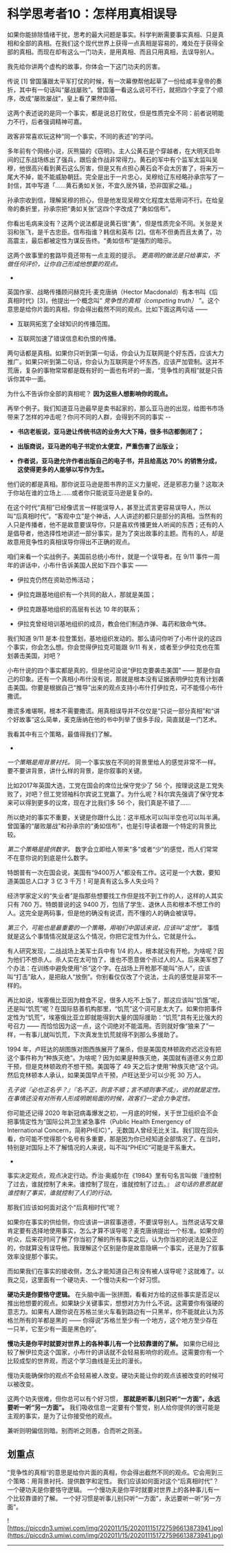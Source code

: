 # 科学思考者10：怎样用真相误导

如果你能排除情绪干扰，思考的最大问题是事实。科学判断需要事实真相、只是真相和全部的真相。在我们这个现代世界上获得一点真相是容易的，难处在于获得全部的真相。而现在却有这么一门功夫，是用真相、而且只用真相，去误导别人。

我先给你讲两个虚构的故事，你体会一下这门功夫的厉害。

传说 [1] 曾国藩跟太平军打仗的时候，有一次幕僚帮他起草了一份给咸丰皇帝的奏折，其中有一句话叫“屡战屡败”。曾国藩一看这么说可不行，就把四个字变了个顺序，改成“屡败屡战”，皇上看了果然中招。

这两个表述说的是同一个事实，都是说总打败仗，但是性质完全不同：前者说明能力不行，后者强调精神可嘉。

政客非常喜欢玩这种“同一个事实，不同的表述”的学问。

多年前有个网络小说，灰熊猫的《窃明》。主人公黄石是个穿越者，在大明天启年间的辽东战场练出了强兵，跟后金作战非常得力。黄石的军中有个监军太监叫吴穆，他很高兴看到黄石这么厉害，但是又有点担心黄石会不会太厉害了，将来万一尾大不掉，能不能威胁朝廷。完全是出于一片忠心，吴穆给辽东经略孙承宗写了一封信，其中写道「……黄石勇如关张，不宜久居外镇，恐非国家之福。」

孙承宗收到信，理解吴穆的担心，但是他发现吴穆文化程度太低用词不行。在给皇帝的奏折里，孙承宗把“勇如关张”这四个字改成了“勇如信布”。

你看出毛病来没有？这两个说法都是说黄石很“勇”，但是性质完全不同。关张是关羽和张飞，是千古忠臣。信布指谁？韩信和英布 [2]。信布不但勇而且太勇了，功高震主，最后都被定性为谋反告终。“勇如信布”是强烈的暗示。

这两个故事里的套路毕竟还带有一点主观的提示。 *更高明的做法是只给事实，不做任何评价，让你自己形成他想要的观点。*

*

英国作家、战略传播顾问赫克托·麦克唐纳（Hector Macdonald）有本书叫《后真相时代》[3]，他提出一个概念叫“ *竞争性的真相（competing truth）* ”。这个意思是给你片面的真相，你会得出截然不同的观点。比如下面这两句话 ——

* 互联网拓宽了全球知识的传播范围。

* 互联网加速了错误信息和仇恨的传播。

两句话都是真相。如果你只听到第一句话，你会认为互联网是个好东西，应该大力推广。如果只听到第二句话，你会认为互联网是个坏东西，应该严加管制。这并不荒唐，复杂的事物常常都是既有好的一面也有坏的一面，“竞争性的真相”就是只告诉你其中一面。

为什么不告诉你全部的真相呢？ **因为这些人想影响你的观点。**

再举个例子。我们知道亚马逊最早是卖书起家的，那么亚马逊的出现，给图书市场带来了怎样的冲击呢？你问不同的人群，会得到不同的事实 --

* **书店老板说，亚马逊让传统书店的业务大大下降，很多书店都倒闭了；** 

* **出版商说，亚马逊的电子书定价太便宜，严重伤害了出版业；** 

* **作者说，亚马逊允许作者出版自己的电子书，并且给高达 70% 的销售分成，这使得更多的人能够以写作为生。** 

他们说的都是真相。那你说亚马逊是图书界的正义力量呢，还是邪恶力量？这取决于你站在谁的立场上……或者你只能说亚马逊是复杂的。

在这个时代“真相”已经像谎言一样能误导人，甚至比谎言更容易误导人，所以叫“后真相时代”。“客观中立”是个神话，人人讲述的都只是部分的真相。当然有的人只是传播者，他不是故意要误导你，只是喜欢传播更耸人听闻的东西；还有的人是倡导者，他选择性地讲述一部分事实，是为了突出故事的主题。而有的人，却是故意用竞争性的真相误导你得出不正确的观点。

咱们来看一个实战例子。美国前总统小布什，就是一个误导者。在 9/11 事件一周年的讲话中，小布什告诉美国人民如下四个事实 ——

* 伊拉克仍然在资助恐怖活动；

* 伊拉克跟基地组织有一个共同的敌人，那就是美国；

* 伊拉克跟基地组织的高层有长达 10 年的联系；

* 伊拉克曾经培训基地组织的成员，教会他们制造炸弹、毒药和致命气体。

我们知道 9/11 是本·拉登策划，基地组织发动的。那么请问你听了小布什说的这四个事实，你会怎么想。你会觉得伊拉克可能跟 9/11 有关，或者至少伊拉克也在策划袭击美国，对吧？

小布什说的四个事实都是真的，但是他可没说“伊拉克要袭击美国” —— 那是你自己的印象。还有一个真相小布什没有说，那就是根本没有证据表明伊拉克有计划袭击美国。你要是根据自己“推导”出来的观点支持小布什打伊拉克，可不能怪小布什撒谎。

撒谎多难堪啊，根本不需要撒谎。用真相误导并不仅仅是“只说一部分真相”和“讲个好故事”这么简单，麦克唐纳在他的书中列举了很多手段，简直就是一门艺术。

我看其中有三个策略，最值得我们了解。

*

 *一个策略是用背景衬托。* 同一个事实放在不同的背景里给人的感觉非常不一样。要不要讲背景，讲什么样的背景，是你叙事的关键。

比如2017年英国大选，工党在国会的席位比保守党少了 56 个，按理说这是工党失败了，对吧？但工党领袖科尔宾说工党赢了。为什么呢？科尔宾先强调了保守党本来可以得到更多的议席，现在才比我们多 56 个，我们真是不错了……

所以绝对的事实不重要，关键是你跟什么比：这半瓶水可以叫半空也可以叫半满。曾国藩的“屡败屡战”和孙承宗的“勇如信布”，也是引导读者跟一个特定的背景比较。

 *第二个策略是提供数字。* 数字会立即给人带来“多”或者“少”的感觉，而人们常常不在意你说的到底是什么数字。

特朗普有一次在国会说，美国有“9400万人”都没有工作。这可是一个大数，要知道美国总人口才 3 亿 3 千万！可是真有这么多人失业吗？

经济学家定义的“失业者”是指那些想要找工作但是找不到工作的人，这样的人其实只有 760 万。特朗普说的这 9400 万，包括了学生、退休人员和根本不想工作的人。这完全是两码事，但是他的确没有说谎，而不懂的人的确会被误导。

 *第三个，可能也是最重要的一个策略，用咱们中国话来说，应该叫“定性”。* 事情就是这么个事情情况就是这么个情况，你把它定性为什么，它就是什么。

有人研究发现，二战战场上美军士兵中有 1/4 的人，根本就没有开枪。为啥呢？因为他们不想杀人。杀人实在太可怕了，谁也不愿意做个杀过人的人。后来美军想了个办法：在训练中避免使用“杀”这个字。在战场上开枪那不能叫“杀人”，应该叫“打击”敌人，是把敌人“放倒”。你别看仅仅改了个说法，士兵的感觉是非常不一样的。

再比如说，埃塞俄比亚因为粮食不足，很多人吃不上饭了，那这应该叫“饥饿”呢，还是叫“饥荒”呢？在国际慈善机构那里，“饥荒”这个词可是太大了。如果你把事件定性为“饥荒”，埃塞俄比亚立即就能得到大量的国际援助：“饥荒”具有无比强大的号召力 —— 而恰恰因为这一点，这个词绝对不能滥用。否则就好像“狼来了”一样，一有事儿就叫饥荒，下次真发生饥荒就得不到那么多援助了。

1994 年，卢旺达的胡图族对图西族展开了屠杀，但是美国克林顿政府迟迟没有把这个事件称为“种族灭绝”。为啥呢？因为如果是种族灭绝，美国就有道德义务立即干预，但是克林顿政府不想干预。美国等了 49 天之后才使用“种族灭绝”这个词。然后克林顿本人承认，如果美国早点干预，卢旺达至少可以少死 30 万人。

 *孔子说『必也正名乎？』『名不正，则言不顺；言不顺则事不成』，说的就是定性。在事情还没有对所有人形成明朗局面的时候，政客们一定会力争定性。*

你可能还记得 2020 年新冠病毒爆发之初，一月底的时候，关于世卫组织会不会把事情定性为“国际公共卫生紧急事件（Public Health Emergency of International Concern，简称PHEIC）”，无数国人曾经无比关注。我们现在回头看，你可能不觉得那个名号有多重要，那是因为你已经知道全部情况了。在当时，特别是对国际上不了解情况的人来说，叫不叫“PHEIC”可能是干系重大。

*

事实决定观点，观点决定行动。乔治·奥威尔在《1984》里有句名言叫做『谁控制了过去，谁就控制了未来。谁控制了现在，谁就控制了过去。』 *这句话的意思就是谁控制了事实，谁就控制了人们的行动。*

那我们应该如何面对这个“后真相时代”呢？

如果你在事实的供给侧，你应该讲一讲叙事道德，不要误导别人。当然说话写文章肯定要有选择地使用事实，怎么才算不误导呢？麦克唐纳提出一个标准。如果你的听众，后来花时间了解了你当初了解的所有事实之后，认为你当初的说法是公正的，你就算没有误导他。我理解这个区别是你是故意隐瞒一个事实，还是为了叙事效率没提那个事实。

而如果我们在事实的接收侧，怎么才能知道自己有没有被人误导呢？这就难了。以我之见，这里面有一个硬功夫、一个慢功夫和一个好习惯。

 **硬功夫是你要恪守逻辑。** 在头脑中画一张拼图，看看对方给的这些事实是否足以推出他想要的观点。如果缺少关键事实，想想对方为什么不说。这需要你有强硬的意志力。如果有人跟你说在苏格兰坐火车看到路边有一只黑羊，你不能就此认为苏格兰所有的羊都是黑的 —— 你得说“苏格兰至少有一个地方，这个地方至少存在一只羊，它至少有一面是黑色的”。

 **慢功夫是你平时就要对世界上的各种事儿有一个比较靠谱的了解。** 如果你已经比较了解伊拉克这个国家，小布什的讲话就不会轻易影响你的观点。这需要你有一个比较成型的世界观，而这个学习曲线是无比的漫长。

慢功夫能确保你的观点不会轻易被人改变。硬功夫能让你的观点该被改变的时候可以被改变。

这两个功夫很难，但你总可以有个好习惯， **那就是听事儿别只听“一方面”，永远要听一听“另一方面”。** 我们吸收信息一定要有个警觉，别人给你提供的很可能是主观的事实，是为了让你接受他的观点。

兼听则明偏信则暗。别而听之则愚，合而听之则圣。

## 划重点

“竞争性的真相“的意思是给你片面的真相，你会得出截然不同的观点。它会用到三个策略：用背景衬托、提供数字和定性。
我们应该如何面对这个“后真相时代”？
一个硬功夫是你要恪守逻辑。
一个慢功夫是你平时就要对世界上的各种事儿有一个比较靠谱的了解。
一个好习惯是听事儿别只听“一方面”，永远要听一听“另一方面”。


![https://piccdn3.umiwi.com/img/202011/15/202011151727596613873941.jpg](https://piccdn3.umiwi.com/img/202011/15/202011151727596613873941.jpg)

---
